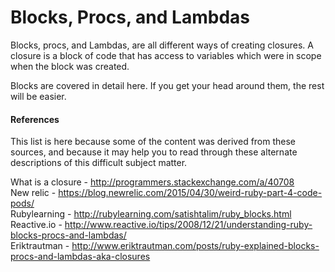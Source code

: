 # Blocks, Procs, and Lambdas

Blocks, procs, and Lambdas, are all different ways of creating closures. A closure is a block of code that has access to variables which were in scope when the block was created.

Blocks are covered in detail here. If you get your head around them, the rest will be easier. 


#### References

This list is here because some of the content was derived from these sources, and because it may help you to read through these alternate descriptions of this difficult subject matter. 

What is a closure - http://programmers.stackexchange.com/a/40708  
New relic - https://blog.newrelic.com/2015/04/30/weird-ruby-part-4-code-pods/  
Rubylearning - http://rubylearning.com/satishtalim/ruby_blocks.html  
Reactive.io - http://www.reactive.io/tips/2008/12/21/understanding-ruby-blocks-procs-and-lambdas/  
Eriktrautman - http://www.eriktrautman.com/posts/ruby-explained-blocks-procs-and-lambdas-aka-closures  




